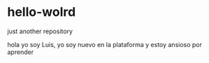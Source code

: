 # hello-wolrd
just another repository

hola yo soy Luis, yo soy nuevo en la plataforma y estoy ansioso por aprender
